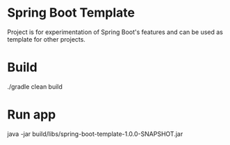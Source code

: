 Spring Boot Template
===

Project is for experimentation of Spring Boot's features and can be used as template for other projects.

# Build
./gradle clean build

# Run app
java -jar build/libs/spring-boot-template-1.0.0-SNAPSHOT.jar
